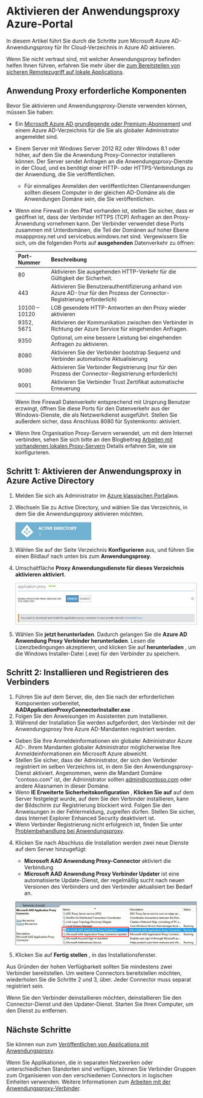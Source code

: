 <properties
    pageTitle="Aktivieren Sie die Anwendungsproxy Azure AD-| Microsoft Azure"
    description="In der klassischen Azure-Portal Anwendungsproxy aktivieren Sie, und installieren Sie die Verbinder für den reverse Proxy."
    services="active-directory"
    documentationCenter=""
    authors="kgremban"
    manager="femila"
    editor=""/>

<tags
    ms.service="active-directory"
    ms.workload="identity"
    ms.tgt_pltfrm="na"
    ms.devlang="na"
    ms.topic="get-started-article"
    ms.date="07/19/2016"
    ms.author="kgremban"/>

# <a name="enable-application-proxy-in-the-azure-portal"></a>Aktivieren der Anwendungsproxy Azure-Portal

In diesem Artikel führt Sie durch die Schritte zum Microsoft Azure AD-Anwendungsproxy für Ihr Cloud-Verzeichnis in Azure AD aktivieren.

Wenn Sie nicht vertraut sind, mit welcher Anwendungsproxy befinden helfen Ihnen führen, erfahren Sie mehr über die [zum Bereitstellen von sicheren Remotezugriff auf lokale Applications](active-directory-application-proxy-get-started.md).

## <a name="application-proxy-prerequisites"></a>Anwendung Proxy erforderliche Komponenten
Bevor Sie aktivieren und Anwendungsproxy-Dienste verwenden können, müssen Sie haben:

- Ein [Microsoft Azure AD grundlegende oder Premium-Abonnement](active-directory-editions.md) und einem Azure AD-Verzeichnis für die Sie als globaler Administrator angemeldet sind.
- Einem Server mit Windows Server 2012 R2 oder Windows 8.1 oder höher, auf dem Sie die Anwendung Proxy-Connector installieren können. Der Server sendet Anfragen an die Anwendungsproxy-Dienste in der Cloud, und es benötigt einer HTTP- oder HTTPS-Verbindungs zu der Anwendung, die Sie veröffentlichen.

    - Für einmaliges Anmelden den veröffentlichten Clientanwendungen sollten diesem Computer in der gleichen AD-Domäne als die Anwendungen Domäne sein, die Sie veröffentlichen.

- Wenn eine Firewall in den Pfad vorhanden ist, stellen Sie sicher, dass er geöffnet ist, dass der Verbinder HTTPS (TCP) Anfragen an den Proxy-Anwendung vornehmen kann. Der Verbinder verwendet diese Ports zusammen mit Unterdomänen, die Teil der Domänen auf hoher Ebene msappproxy.net und servicebus.windows.net sind. Vergewissern Sie sich, um die folgenden Ports auf **ausgehenden** Datenverkehr zu öffnen:

  	| Port-Nummer | Beschreibung |
  	| --- | --- |
  	| 80 | Aktivieren Sie ausgehenden HTTP-Verkehr für die Gültigkeit der Sicherheit. |
  	| 443 | Aktivieren Sie Benutzerauthentifizierung anhand von Azure AD-(nur für den Prozess der Connector-Registrierung erforderlich) |
  	| 10100 – 10120 | LOB gesendete HTTP-Antworten an den Proxy wieder aktivieren |
  	| 9352, 5671 | Aktivieren der Kommunikation zwischen den Verbinder in Richtung der Azure Service für eingehenden Anfragen. |
  	| 9350 | Optional, um eine bessere Leistung bei eingehenden Anfragen zu aktivieren. |
  	| 8080 | Aktivieren Sie der Verbinder bootstrap Sequenz und Verbinder automatische Aktualisierung |
  	| 9090 | Aktivieren Sie Verbinder Registrierung (nur für den Prozess der Connector-Registrierung erforderlich) |
  	| 9091 | Aktivieren Sie Verbinder Trust Zertifikat automatische Erneuerung |

    Wenn Ihre Firewall Datenverkehr entsprechend mit Ursprung Benutzer erzwingt, öffnen Sie diese Ports für den Datenverkehr aus der Windows-Dienste, die als Netzwerkdienst ausgeführt. Stellen Sie außerdem sicher, dass Anschluss 8080 für Systemkonto: aktiviert.

- Wenn Ihre Organisation Proxy-Servern verwendet, um mit dem Internet verbinden, sehen Sie sich bitte an den Blogbeitrag [Arbeiten mit vorhandenen lokalen Proxy-Servern](https://blogs.technet.microsoft.com/applicationproxyblog/2016/03/07/working-with-existing-on-prem-proxy-servers-configuration-considerations-for-your-connectors/) Details erfahren Sie, wie sie konfigurieren.

## <a name="step-1-enable-application-proxy-in-azure-ad"></a>Schritt 1: Aktivieren der Anwendungsproxy in Azure Active Directory
1. Melden Sie sich als Administrator im [Azure klassischen Portal](https://manage.windowsazure.com/)aus.
2. Wechseln Sie zu Active Directory, und wählen Sie das Verzeichnis, in dem Sie die Anwendungsproxy aktivieren möchten.

    ![Active Directory - Symbol](./media/active-directory-application-proxy-enable/ad_icon.png)

3. Wählen Sie auf der Seite Verzeichnis **Konfigurieren** aus, und führen Sie einen Bildlauf nach unten bis zum **Anwendungsproxy**.
4. Umschaltfläche **Proxy Anwendungsdienste für dieses Verzeichnis aktivieren** **aktiviert**.

    ![Aktivieren Sie die Anwendungsproxy](./media/active-directory-application-proxy-enable/app_proxy_enable.png)

5. Wählen Sie **jetzt herunterladen**. Dadurch gelangen Sie die **Azure AD Anwendung Proxy Verbinder herunterladen**. Lesen die Lizenzbedingungen akzeptieren, und klicken Sie auf **herunterladen** , um die Windows Installer-Datei (.exe) für den Verbinder zu speichern.

## <a name="step-2-install-and-register-the-connector"></a>Schritt 2: Installieren und Registrieren des Verbinders
1. Führen Sie auf dem Server, die, den Sie nach der erforderlichen Komponenten vorbereitet, **AADApplicationProxyConnectorInstaller.exe** .
2. Folgen Sie den Anweisungen im Assistenten zum Installieren.
3. Während der Installation Sie werden aufgefordert, den Verbinder mit der Anwendungsproxy Ihre Azure AD-Mandanten registriert werden.

  - Geben Sie Ihre Anmeldeinformationen ein globaler Administrator Azure AD-. Ihrem Mandanten globaler Administrator möglicherweise Ihre Anmeldeinformationen ein Microsoft Azure abweicht.
  - Stellen Sie sicher, dass der Administrator, der sich den Verbinder registriert im selben Verzeichnis ist, in dem Sie den Anwendungsproxy-Dienst aktiviert. Angenommen, wenn die Mandant Domäne "contoso.com" ist, der Administrator sollten admin@contoso.com oder andere Aliasnamen in dieser Domäne.
  - Wenn **IE Erweiterte Sicherheitskonfiguration** , **Klicken Sie auf** auf dem Server festgelegt wurde, auf dem Sie den Verbinder installieren, kann der Bildschirm zur Registrierung blockiert wird. Folgen Sie den Anweisungen in der Fehlermeldung, zugreifen dürfen. Stellen Sie sicher, dass Internet Explorer Enhanced Security deaktiviert ist.
  - Wenn Verbinder Registrierung nicht erfolgreich ist, finden Sie unter [Problembehandlung bei Anwendungsproxy](active-directory-application-proxy-troubleshoot.md).  

4. Klicken Sie nach Abschluss die Installation werden zwei neue Dienste auf dem Server hinzugefügt:

    - **Microsoft AAD Anwendung Proxy-Connector** aktiviert die Verbindung
    - **Microsoft AAD Anwendung Proxy Verbinder Updater** ist eine automatisierte Update-Dienst, der regelmäßig sucht nach neuen Versionen des Verbinders und den Verbinder aktualisiert bei Bedarf an.

    ![App-Proxy-Connector-Dienste - screenshot](./media/active-directory-application-proxy-enable/app_proxy_services.png)

5. Klicken Sie auf **Fertig stellen** , in das Installationsfenster.

Aus Gründen der hohen Verfügbarkeit sollten Sie mindestens zwei Verbinder bereitstellen. Um weitere Connectors bereitstellen möchten, wiederholen Sie die Schritte 2 und 3, über. Jeder Connector muss separat registriert sein.

Wenn Sie den Verbinder deinstallieren möchten, deinstallieren Sie den Connector-Dienst und den Updater-Dienst. Starten Sie Ihren Computer, um den Dienst zu entfernen.


## <a name="next-steps"></a>Nächste Schritte

Sie können nun zum [Veröffentlichen von Applications mit Anwendungsproxy](active-directory-application-proxy-publish.md).

Wenn Sie Applikationen, die in separaten Netzwerken oder unterschiedlichen Standorten sind verfügen, können Sie Verbinder Gruppen zum Organisieren von den verschiedenen Connectors in logischen Einheiten verwenden. Weitere Informationen zum [Arbeiten mit der Anwendungsproxy-Verbinder](active-directory-application-proxy-connectors.md).

